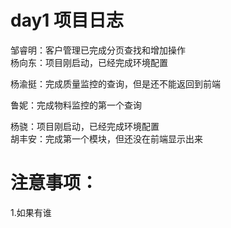 

# day1 项目日志
邹睿明：客户管理已完成分页查找和增加操作  
杨向东：项目刚启动，已经完成环境配置 

杨渝挺：完成质量监控的查询，但是还不能返回到前端  

鲁妮：完成物料监控的第一个查询  

杨骁：项目刚启动，已经完成环境配置  
胡丰安：完成第一个模块，但还没在前端显示出来  

# 注意事项： 
1.如果有谁  
